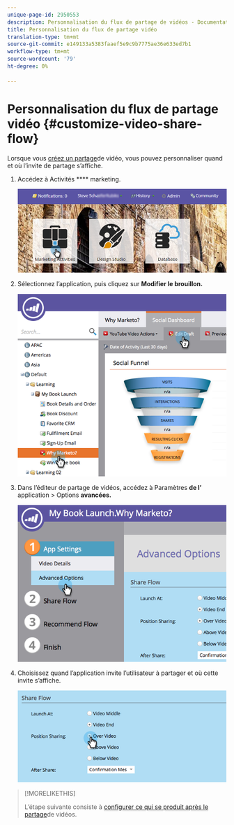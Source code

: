 ```yaml
---
unique-page-id: 2950553
description: Personnalisation du flux de partage de vidéos - Documentation marketing - Documentation du produit
title: Personnalisation du flux de partage vidéo
translation-type: tm+mt
source-git-commit: e149133a5383faaef5e9c9b7775ae36e633ed7b1
workflow-type: tm+mt
source-wordcount: '79'
ht-degree: 0%

---
```



# Personnalisation du flux de partage vidéo {#customize-video-share-flow}

Lorsque vous [créez un partage](../../../../product-docs/demand-generation/landing-pages/free-form-landing-pages/add-a-video-to-a-free-form-landing-page.md)de vidéo, vous pouvez personnaliser quand et où l’invite de partage s’affiche.

1. Accédez à Activités **** marketing.

   ![](assets/login-marketing-activities-2.png)

1. Sélectionnez l’application, puis cliquez sur **Modifier le brouillon.**

   ![](assets/image2014-9-22-16-3a40-3a41.png)

1. Dans l’éditeur de partage de vidéos, accédez à Paramètres **de l’** application > Options **avancées.**

   ![](assets/image2014-9-22-16-3a41-3a3.png)

1. Choisissez quand l’application invite l’utilisateur à partager et où cette invite s’affiche.

   ![](assets/image2014-9-22-16-3a41-3a20.png)

>[!MORELIKETHIS]
>
>L’étape suivante consiste à [configurer ce qui se produit après le partage](configure-after-share-prompts.md)de vidéos.

